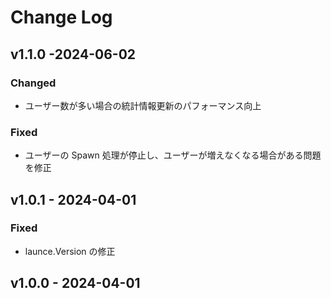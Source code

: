 # Change Log

## v1.1.0 -2024-06-02

### Changed

- ユーザー数が多い場合の統計情報更新のパフォーマンス向上

### Fixed

- ユーザーの Spawn 処理が停止し、ユーザーが増えなくなる場合がある問題を修正

## v1.0.1 - 2024-04-01

### Fixed

- launce.Version の修正

## v1.0.0 - 2024-04-01
